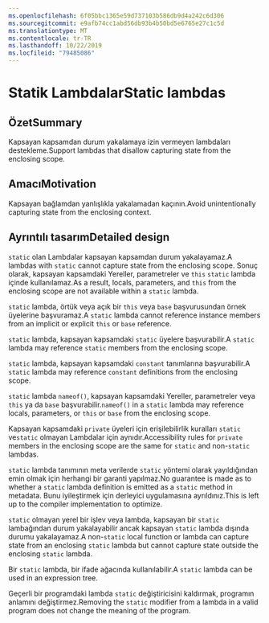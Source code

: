 ```yaml
---
ms.openlocfilehash: 6f05bbc1365e59d737103b586db9d4a242c6d306
ms.sourcegitcommit: e9afb74cc1abd56db93b4b50bd5e6765e27c1c5d
ms.translationtype: MT
ms.contentlocale: tr-TR
ms.lasthandoff: 10/22/2019
ms.locfileid: "79485086"
---
```

# <a name="static-lambdas"></a><span data-ttu-id="96eb3-101">Statik Lambdalar</span><span class="sxs-lookup"><span data-stu-id="96eb3-101">Static lambdas</span></span>

## <a name="summary"></a><span data-ttu-id="96eb3-102">Özet</span><span class="sxs-lookup"><span data-stu-id="96eb3-102">Summary</span></span>

<span data-ttu-id="96eb3-103">Kapsayan kapsamdan durum yakalamaya izin vermeyen lambdaları destekleme.</span><span class="sxs-lookup"><span data-stu-id="96eb3-103">Support lambdas that disallow capturing state from the enclosing scope.</span></span>

## <a name="motivation"></a><span data-ttu-id="96eb3-104">Amacı</span><span class="sxs-lookup"><span data-stu-id="96eb3-104">Motivation</span></span>

<span data-ttu-id="96eb3-105">Kapsayan bağlamdan yanlışlıkla yakalamadan kaçının.</span><span class="sxs-lookup"><span data-stu-id="96eb3-105">Avoid unintentionally capturing state from the enclosing context.</span></span>

## <a name="detailed-design"></a><span data-ttu-id="96eb3-106">Ayrıntılı tasarım</span><span class="sxs-lookup"><span data-stu-id="96eb3-106">Detailed design</span></span>

<span data-ttu-id="96eb3-107">`static` olan Lambdalar kapsayan kapsamdan durum yakalayamaz.</span><span class="sxs-lookup"><span data-stu-id="96eb3-107">A lambdas with `static` cannot capture state from the enclosing scope.</span></span>
<span data-ttu-id="96eb3-108">Sonuç olarak, kapsayan kapsamdaki Yereller, parametreler ve `this` `static` lambda içinde kullanılamaz.</span><span class="sxs-lookup"><span data-stu-id="96eb3-108">As a result, locals, parameters, and `this` from the enclosing scope are not available within a `static` lambda.</span></span>

<span data-ttu-id="96eb3-109">`static` lambda, örtük veya açık bir `this` veya `base` başvurusundan örnek üyelerine başvuramaz.</span><span class="sxs-lookup"><span data-stu-id="96eb3-109">A `static` lambda cannot reference instance members from an implicit or explicit `this` or `base` reference.</span></span>

<span data-ttu-id="96eb3-110">`static` lambda, kapsayan kapsamdaki `static` üyelere başvurabilir.</span><span class="sxs-lookup"><span data-stu-id="96eb3-110">A `static` lambda may reference `static` members from the enclosing scope.</span></span>

<span data-ttu-id="96eb3-111">`static` lambda, kapsayan kapsamdaki `constant` tanımlarına başvurabilir.</span><span class="sxs-lookup"><span data-stu-id="96eb3-111">A `static` lambda may reference `constant` definitions from the enclosing scope.</span></span>

<span data-ttu-id="96eb3-112">`static` lambda `nameof()`, kapsayan kapsamdaki Yereller, parametreler veya `this` ya da `base` başvurabilir.</span><span class="sxs-lookup"><span data-stu-id="96eb3-112">`nameof()` in a `static` lambda may reference locals, parameters, or `this` or `base` from the enclosing scope.</span></span>

<span data-ttu-id="96eb3-113">Kapsayan kapsamdaki `private` üyeleri için erişilebilirlik kuralları `static` ve`static` olmayan Lambdalar için aynıdır.</span><span class="sxs-lookup"><span data-stu-id="96eb3-113">Accessibility rules for `private` members in the enclosing scope are the same for `static` and non-`static` lambdas.</span></span>

<span data-ttu-id="96eb3-114">`static` lambda tanımının meta verilerde `static` yöntemi olarak yayıldığından emin olmak için herhangi bir garanti yapılmaz.</span><span class="sxs-lookup"><span data-stu-id="96eb3-114">No guarantee is made as to whether a `static` lambda definition is emitted as a `static` method in metadata.</span></span> <span data-ttu-id="96eb3-115">Bunu iyileştirmek için derleyici uygulamasına ayrıldınız.</span><span class="sxs-lookup"><span data-stu-id="96eb3-115">This is left up to the compiler implementation to optimize.</span></span>

<span data-ttu-id="96eb3-116">`static` olmayan yerel bir işlev veya lambda, kapsayan bir `static` lambağından durum yakalayabilir ancak kapsayan `static` lambda dışında durumu yakalayamaz.</span><span class="sxs-lookup"><span data-stu-id="96eb3-116">A non-`static` local function or lambda can capture state from an enclosing `static` lambda but cannot capture state outside the enclosing `static` lambda.</span></span>

<span data-ttu-id="96eb3-117">Bir `static` lambda, bir ifade ağacında kullanılabilir.</span><span class="sxs-lookup"><span data-stu-id="96eb3-117">A `static` lambda can be used in an expression tree.</span></span>

<span data-ttu-id="96eb3-118">Geçerli bir programdaki lambda `static` değiştiricisini kaldırmak, programın anlamını değiştirmez.</span><span class="sxs-lookup"><span data-stu-id="96eb3-118">Removing the `static` modifier from a lambda in a valid program does not change the meaning of the program.</span></span>
